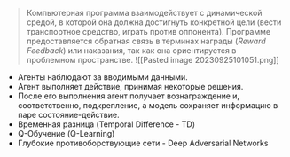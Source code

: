 > Компьютерная программа взаимодействует с динамической средой, в которой она должна достигнуть конкретной цели (вести транспортное средство, играть против оппонента). Программе предоставляется обратная связь в терминах награды (_Reward Feedback_) или наказания, так как она ориентируется в проблемном пространстве. 
  ![[Pasted image 20230925101051.png]]

- Агенты наблюдают за вводимыми данными.  
- Агент выполняет действие, принимая некоторые решения.  
- После его выполнения агент получает вознаграждение и, соответственно, подкрепление, а модель сохраняет информацию в паре состояние-действие.  
- Временная разница (Temporal Difference - TD)  
- Q-Обучение (Q-Learning)
- Глубокие противоборствующие сети - Deep Adversarial Networks
